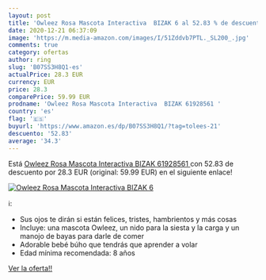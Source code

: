 ```yaml
---
layout: post
title: 'Owleez Rosa Mascota Interactiva  BIZAK 6 al 52.83 % de descuento'
date: 2020-12-21 06:37:09
image: 'https://m.media-amazon.com/images/I/51Zddvb7PTL._SL200_.jpg'
comments: true
category: ofertas
author: ring
slug: 'B07SS3H8Q1-es'
actualPrice: 28.3 EUR
currency: EUR
price: 28.3
comparePrice: 59.99 EUR
prodname: 'Owleez Rosa Mascota Interactiva  BIZAK 61928561 '
country: 'es'
flag: '🇪🇸'
buyurl: 'https://www.amazon.es/dp/B07SS3H8Q1/?tag=tolees-21'
descuento: '52.83'
average: '34.3'
---
```


Está [Owleez Rosa Mascota Interactiva  BIZAK 61928561 ](https://www.amazon.es/dp/B07SS3H8Q1/?tag=tolees-21) con 52.83 de descuento por 28.3 EUR (original: 59.99 EUR) en el siguiente enlace!

[![Owleez Rosa Mascota Interactiva  BIZAK 6](https://m.media-amazon.com/images/I/51Zddvb7PTL._SL200_.jpg)](https://www.amazon.es/dp/B07SS3H8Q1/?tag=tolees-21)

ℹ️:

- Sus ojos te dirán si están felices, tristes, hambrientos y más cosas
- Incluye: una mascota Owleez, un nido para la siesta y la carga y un manojo de bayas para darle de comer
- Adorable bebé búho que tendrás que aprender a volar
- Edad mínima recomendada: 8 años

[Ver la oferta!!](https://www.amazon.es/dp/B07SS3H8Q1/?tag=tolees-21)
